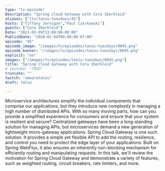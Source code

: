 ```yaml
---
type: "tv-episode"
Description: "Spring Cloud Gateway with Cora Iberkleid"
aliases: ["/tv/tanzu-tuesdays/45"]
hosts: ["Tiffany Jernigan","Paul Czarkowski"]
guests: ["Cora Iberkleid"]
Date: "2021-03-09T13:00:00-08:00"
PublishDate: "2020-01-04T00:00:00-07:00"
episode: "45"
episode_image: "/images/tv/episodes/tanzu-tuesdays/0045.png"
episode_banner: "/images/tv/episodes/tanzu-tuesdays/0045.png"
explicit: "no"
images: ["/images/tv/episodes/tanzu-tuesdays/0045.png"]
title: "Spring Cloud Gateway with Cora Iberkleid"
# youtube: "TODO"
truncate: ""
twitch: "vmwaretanzu"
draft: false

---
```


Microservice architectures simplify the individual components that comprise our applications, but they introduce new complexity in managing a high number of distributed APIs. With so many moving parts, how can you provide a simplified experience for consumers and ensure that your system is resilient and secure? Centralized gateways have been a long-standing solution for managing APIs, but microservices demand a new generation of lightweight micro-gateway applications. Spring Cloud Gateway is one such solution. It provides a simple yet flexible API to add the routing, resilience, and control you need to protect the edge layer of your applications. Built on Spring WebFlux, it also ensures an inherently non-blocking mechanism for efficiently routing and manipulating requests.  In this talk, we'll review the motivation for Spring Cloud Gateway and demonstrate a variety of features, such as weighted routing, circuit breakers, rate limiters, and more.